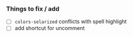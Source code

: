 ### Things to fix / add 

- [ ] `colors-solarized` conflicts with spell highlight 
- [ ] add shortcut for uncomment
